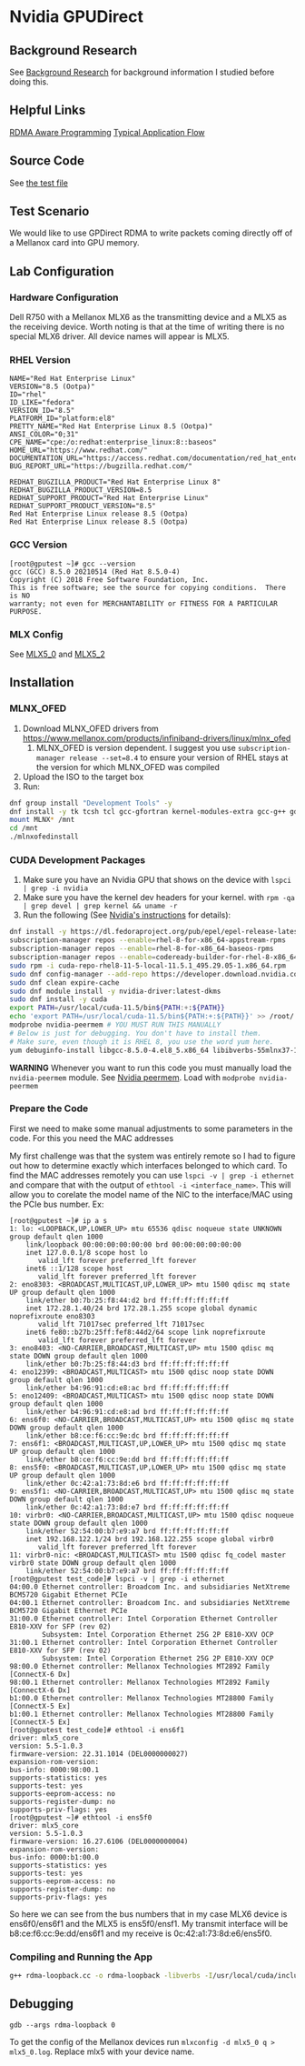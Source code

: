 # Nvidia GPUDirect

## Background Research

See [Background Research](./background_research.md) for background information I studied before doing this.

## Helpful Links

[RDMA Aware Programming](https://docs.mellanox.com/display/RDMAAwareProgrammingv17/Key+Concepts)
[Typical Application Flow](https://docs.mellanox.com/display/RDMAAwareProgrammingv17/Typical+Application)

## Source Code

See [the test file](test_code/rdma-loopback.cpp)

## Test Scenario

We would like to use GPDirect RDMA to write packets coming directly off of a Mellanox card into GPU memory.

## Lab Configuration

### Hardware Configuration

Dell R750 with a Mellanox MLX6 as the transmitting device and a MLX5 as the receiving device. Worth noting is that at the time of writing there is no special MLX6 driver. All device names will appear is MLX5.

### RHEL Version

```
NAME="Red Hat Enterprise Linux"
VERSION="8.5 (Ootpa)"
ID="rhel"
ID_LIKE="fedora"
VERSION_ID="8.5"
PLATFORM_ID="platform:el8"
PRETTY_NAME="Red Hat Enterprise Linux 8.5 (Ootpa)"
ANSI_COLOR="0;31"
CPE_NAME="cpe:/o:redhat:enterprise_linux:8::baseos"
HOME_URL="https://www.redhat.com/"
DOCUMENTATION_URL="https://access.redhat.com/documentation/red_hat_enterprise_linux/8/"
BUG_REPORT_URL="https://bugzilla.redhat.com/"

REDHAT_BUGZILLA_PRODUCT="Red Hat Enterprise Linux 8"
REDHAT_BUGZILLA_PRODUCT_VERSION=8.5
REDHAT_SUPPORT_PRODUCT="Red Hat Enterprise Linux"
REDHAT_SUPPORT_PRODUCT_VERSION="8.5"
Red Hat Enterprise Linux release 8.5 (Ootpa)
Red Hat Enterprise Linux release 8.5 (Ootpa)

```

### GCC Version

```
[root@gputest ~]# gcc --version
gcc (GCC) 8.5.0 20210514 (Red Hat 8.5.0-4)
Copyright (C) 2018 Free Software Foundation, Inc.
This is free software; see the source for copying conditions.  There is NO
warranty; not even for MERCHANTABILITY or FITNESS FOR A PARTICULAR PURPOSE.
```

### MLX Config

See [MLX5_0](images/mlx5_0.log) and [MLX5_2](images/mlx5_2.log)

## Installation

### MLNX_OFED

1. Download MLNX_OFED drivers from https://www.mellanox.com/products/infiniband-drivers/linux/mlnx_ofed
   1. MLNX_OFED is version dependent. I suggest you use  `subscription-manager release --set=8.4` to ensure your version of RHEL stays at the version for which MLNX_OFED was compiled
2. Upload the ISO to the target box
3. Run:

```bash
dnf group install "Development Tools" -y
dnf install -y tk tcsh tcl gcc-gfortran kernel-modules-extra gcc-g++ gdb rsync ninja-build make zip
mount MLNX* /mnt
cd /mnt
./mlnxofedinstall
```

### CUDA Development Packages

1. Make sure you have an Nvidia GPU that shows on the device with `lspci | grep -i nvidia`
2. Make sure you have the kernel dev headers for your kernel. with `rpm -qa | grep devel | grep kernel && uname -r`
3. Run the following (See [Nvidia's instructions](https://developer.nvidia.com/cuda-downloads?target_os=Linux&target_arch=x86_64&Distribution=RHEL&target_version=8&target_type=rpm_local) for details):

```bash
dnf install -y https://dl.fedoraproject.org/pub/epel/epel-release-latest-8.noarch.rpm
subscription-manager repos --enable=rhel-8-for-x86_64-appstream-rpms
subscription-manager repos --enable=rhel-8-for-x86_64-baseos-rpms
subscription-manager repos --enable=codeready-builder-for-rhel-8-x86_64-rpms
sudo rpm -i cuda-repo-rhel8-11-5-local-11.5.1_495.29.05-1.x86_64.rpm
sudo dnf config-manager --add-repo https://developer.download.nvidia.com/compute/cuda/repos/rhel8/x86_64/cuda-rhel8.repo
sudo dnf clean expire-cache
sudo dnf module install -y nvidia-driver:latest-dkms
sudo dnf install -y cuda
export PATH=/usr/local/cuda-11.5/bin${PATH:+:${PATH}}
echo 'export PATH=/usr/local/cuda-11.5/bin${PATH:+:${PATH}}' >> /root/.bashrc
modprobe nvidia-peermem # YOU MUST RUN THIS MANUALLY
# Below is just for debugging. You don't have to install them.
# Make sure, even though it is RHEL 8, you use the word yum here.
yum debuginfo-install libgcc-8.5.0-4.el8_5.x86_64 libibverbs-55mlnx37-1.55103.x86_64 libnl3-3.5.0-1.el8.x86_64 libstdc++-8.5.0-4.el8_5.x86_64 nvidia-driver-cuda-libs-495.29.05-1.el8.x86_64
```

**WARNING** Whenever you want to run this code you must manually load the `nvidia-peermem` module. See [Nvidia peermem](https://docs.nvidia.com/cuda/gpudirect-rdma/index.html#nvidia-peermem). Load with `modprobe nvidia-peermem`

### Prepare the Code

First we need to make some manual adjustments to some parameters in the code. For this you need the MAC addresses

My first challenge was that the system was entirely remote so I had to figure out how to determine exactly which interfaces belonged to which card. To find the MAC addresses remotely you can use `lspci -v | grep -i ethernet` and compare that with the output of `ethtool -i <interface_name>`. This will allow you to corelate the model name of the NIC to the interface/MAC using the PCIe bus number. Ex:

```
[root@gputest ~]# ip a s
1: lo: <LOOPBACK,UP,LOWER_UP> mtu 65536 qdisc noqueue state UNKNOWN group default qlen 1000
    link/loopback 00:00:00:00:00:00 brd 00:00:00:00:00:00
    inet 127.0.0.1/8 scope host lo
       valid_lft forever preferred_lft forever
    inet6 ::1/128 scope host
       valid_lft forever preferred_lft forever
2: eno8303: <BROADCAST,MULTICAST,UP,LOWER_UP> mtu 1500 qdisc mq state UP group default qlen 1000
    link/ether b0:7b:25:f8:44:d2 brd ff:ff:ff:ff:ff:ff
    inet 172.28.1.40/24 brd 172.28.1.255 scope global dynamic noprefixroute eno8303
       valid_lft 71017sec preferred_lft 71017sec
    inet6 fe80::b27b:25ff:fef8:44d2/64 scope link noprefixroute
       valid_lft forever preferred_lft forever
3: eno8403: <NO-CARRIER,BROADCAST,MULTICAST,UP> mtu 1500 qdisc mq state DOWN group default qlen 1000
    link/ether b0:7b:25:f8:44:d3 brd ff:ff:ff:ff:ff:ff
4: eno12399: <BROADCAST,MULTICAST> mtu 1500 qdisc noop state DOWN group default qlen 1000
    link/ether b4:96:91:cd:e8:ac brd ff:ff:ff:ff:ff:ff
5: eno12409: <BROADCAST,MULTICAST> mtu 1500 qdisc noop state DOWN group default qlen 1000
    link/ether b4:96:91:cd:e8:ad brd ff:ff:ff:ff:ff:ff
6: ens6f0: <NO-CARRIER,BROADCAST,MULTICAST,UP> mtu 1500 qdisc mq state DOWN group default qlen 1000
    link/ether b8:ce:f6:cc:9e:dc brd ff:ff:ff:ff:ff:ff
7: ens6f1: <BROADCAST,MULTICAST,UP,LOWER_UP> mtu 1500 qdisc mq state UP group default qlen 1000
    link/ether b8:ce:f6:cc:9e:dd brd ff:ff:ff:ff:ff:ff
8: ens5f0: <BROADCAST,MULTICAST,UP,LOWER_UP> mtu 1500 qdisc mq state UP group default qlen 1000
    link/ether 0c:42:a1:73:8d:e6 brd ff:ff:ff:ff:ff:ff
9: ens5f1: <NO-CARRIER,BROADCAST,MULTICAST,UP> mtu 1500 qdisc mq state DOWN group default qlen 1000
    link/ether 0c:42:a1:73:8d:e7 brd ff:ff:ff:ff:ff:ff
10: virbr0: <NO-CARRIER,BROADCAST,MULTICAST,UP> mtu 1500 qdisc noqueue state DOWN group default qlen 1000
    link/ether 52:54:00:b7:e9:a7 brd ff:ff:ff:ff:ff:ff
    inet 192.168.122.1/24 brd 192.168.122.255 scope global virbr0
       valid_lft forever preferred_lft forever
11: virbr0-nic: <BROADCAST,MULTICAST> mtu 1500 qdisc fq_codel master virbr0 state DOWN group default qlen 1000
    link/ether 52:54:00:b7:e9:a7 brd ff:ff:ff:ff:ff:ff
[root@gputest test_code]# lspci -v | grep -i ethernet
04:00.0 Ethernet controller: Broadcom Inc. and subsidiaries NetXtreme BCM5720 Gigabit Ethernet PCIe
04:00.1 Ethernet controller: Broadcom Inc. and subsidiaries NetXtreme BCM5720 Gigabit Ethernet PCIe
31:00.0 Ethernet controller: Intel Corporation Ethernet Controller E810-XXV for SFP (rev 02)
        Subsystem: Intel Corporation Ethernet 25G 2P E810-XXV OCP
31:00.1 Ethernet controller: Intel Corporation Ethernet Controller E810-XXV for SFP (rev 02)
        Subsystem: Intel Corporation Ethernet 25G 2P E810-XXV OCP
98:00.0 Ethernet controller: Mellanox Technologies MT2892 Family [ConnectX-6 Dx]
98:00.1 Ethernet controller: Mellanox Technologies MT2892 Family [ConnectX-6 Dx]
b1:00.0 Ethernet controller: Mellanox Technologies MT28800 Family [ConnectX-5 Ex]
b1:00.1 Ethernet controller: Mellanox Technologies MT28800 Family [ConnectX-5 Ex]
[root@gputest test_code]# ethtool -i ens6f1
driver: mlx5_core
version: 5.5-1.0.3
firmware-version: 22.31.1014 (DEL0000000027)
expansion-rom-version:
bus-info: 0000:98:00.1
supports-statistics: yes
supports-test: yes
supports-eeprom-access: no
supports-register-dump: no
supports-priv-flags: yes
[root@gputest ~]# ethtool -i ens5f0
driver: mlx5_core
version: 5.5-1.0.3
firmware-version: 16.27.6106 (DEL0000000004)
expansion-rom-version:
bus-info: 0000:b1:00.0
supports-statistics: yes
supports-test: yes
supports-eeprom-access: no
supports-register-dump: no
supports-priv-flags: yes
```

So here we can see from the bus numbers that in my case MLX6 device is ens6f0/ens6f1 and the MLX5 is ens5f0/ensf1. My transmit interface will be b8:ce:f6:cc:9e:dd/ens6f1 and my receive is 0c:42:a1:73:8d:e6/ens5f0.

### Compiling and Running the App

```bash
g++ rdma-loopback.cc -o rdma-loopback -libverbs -I/usr/local/cuda/include -L/usr/local/cuda/lib64 -lcudart
```

## Debugging

`gdb --args rdma-loopback 0`

To get the config of the Mellanox devices run `mlxconfig -d mlx5_0 q > mlx5_0.log`. Replace mlx5 with your device name.